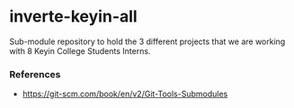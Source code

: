 # inverte-keyin-all
Sub-module repository to hold the 3 different projects that we are working with 8 Keyin College Students Interns.

### References 
- https://git-scm.com/book/en/v2/Git-Tools-Submodules
